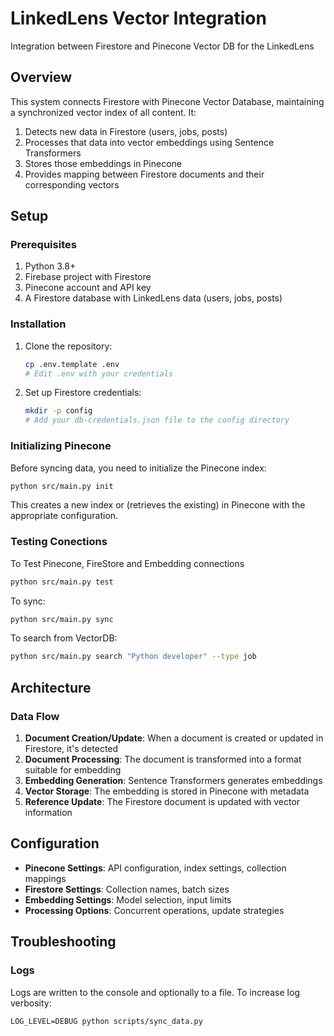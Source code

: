 # LinkedLens Vector Integration

Integration between Firestore and Pinecone Vector DB for the LinkedLens

## Overview

This system connects Firestore with Pinecone Vector Database, maintaining a synchronized vector index of all content. It:

1. Detects new data in Firestore (users, jobs, posts)
2. Processes that data into vector embeddings using Sentence Transformers
3. Stores those embeddings in Pinecone
4. Provides mapping between Firestore documents and their corresponding vectors

## Setup

### Prerequisites

1. Python 3.8+
2. Firebase project with Firestore
3. Pinecone account and API key
4. A Firestore database with LinkedLens data (users, jobs, posts)

### Installation

1. Clone the repository:
   ```bash
   cp .env.template .env
   # Edit .env with your credentials
   ```

5. Set up Firestore credentials:
   ```bash
   mkdir -p config
   # Add your db-credentials.json file to the config directory
   ```

### Initializing Pinecone

Before syncing data, you need to initialize the Pinecone index:

```bash
python src/main.py init 
```

This creates a new index or (retrieves the existing) in Pinecone with the appropriate configuration.

### Testing Conections

To Test Pinecone, FireStore and Embedding connections

```bash
python src/main.py test
```

To sync:

```bash
python src/main.py sync
```

To search from VectorDB:

```bash
python src/main.py search "Python developer" --type job
```

## Architecture

### Data Flow

1. **Document Creation/Update**: When a document is created or updated in Firestore, it's detected
2. **Document Processing**: The document is transformed into a format suitable for embedding
3. **Embedding Generation**: Sentence Transformers generates embeddings
4. **Vector Storage**: The embedding is stored in Pinecone with metadata
5. **Reference Update**: The Firestore document is updated with vector information

## Configuration

- **Pinecone Settings**: API configuration, index settings, collection mappings
- **Firestore Settings**: Collection names, batch sizes
- **Embedding Settings**: Model selection, input limits
- **Processing Options**: Concurrent operations, update strategies

## Troubleshooting

### Logs

Logs are written to the console and optionally to a file. To increase log verbosity:

```
LOG_LEVEL=DEBUG python scripts/sync_data.py
```